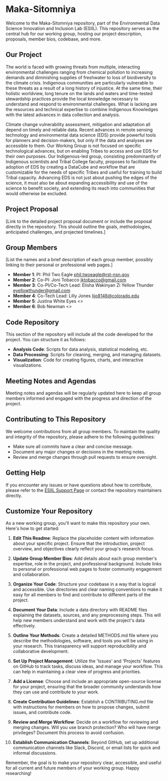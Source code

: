 # Maka-Sitomniya

Welcome to the Maka-Sitomniya repository, part of the Environmental Data Science Innovation and Inclusion Lab (ESIIL). This repository serves as the central hub for our working group, hosting our project description, proposals, member bios, codebase, and more.

## Our Project

The world is faced with growing threats from multiple, interacting environmental challenges ranging from chemical pollution to increasing demands and diminishing supplies of freshwater to loss of biodiversity to the climate crisis. Indigenous communities are particularly vulnerable to these threats as a result of a long history of injustice.  At the same time, their holistic worldview, long tenure on the lands and waters and time-tested stewardship practices provide the local knowledge necessary to understand and respond to environmental challenges.  What is lacking are the resources and technical expertise to combine Indigenous Knowledges with the latest advances in data collection and analysis.  

Climate change vulnerability assessment, mitigation and adaptation all depend on timely and reliable data. Recent advances in remote sensing technology and environmental data science (EDS) provide powerful tools for planners and decision-makers, but only if the data and analyses are accessible to them.  Our Working Group is not focused on specific technological advances, but on enabling Tribes to access and use EDS for their own purposes.  Our Indigenous-led group, consisting predominantly of Indigenous scientists and Tribal College faculty, proposes to facilitate the adoption of EDS by creating a DataCube and workflow that are customizable for the needs of specific Tribes and useful for training to build Tribal capacity.  Advancing EDS is not just about pushing the edges of the science, it must also be about expanding accessibility and use of the science to benefit society, and extending its reach into communities that would otherwise be excluded.

## Project Proposal

[Link to the detailed project proposal document or include the proposal directly in the repository. This should outline the goals, methodologies, anticipated challenges, and projected timelines.]

## Group Members

[List the names and a brief description of each group member, possibly linking to their personal or professional web pages.]

- **Member 1**: PI: Phil Two Eagle <phil.twoeagle@rst-nsn.gov>
- **Member 2**: Co-PI: Joni Tobacco <jktobacco@gmail.com>
- **Member 3**: Co-PI/Co-Tech Lead: Elisha Wakinyan Zi Yellow Thunder <eyellowthunder@gmail.com>
- **Member 4**: Co-Tech Lead: Lilly Jones <lijo8146@colorado.edu>
- **Member 5**: Justina White Eyes <>
- **Member 6**: Bob Newman <>
  
## Code Repository

This section of the repository will include all the code developed for the project. You can structure it as follows:

- **Analysis Code**: Scripts for data analysis, statistical modeling, etc.
- **Data Processing**: Scripts for cleaning, merging, and managing datasets.
- **Visualization**: Code for creating figures, charts, and interactive visualizations.

## Meeting Notes and Agendas

Meeting notes and agendas will be regularly updated here to keep all group members informed and engaged with the progress and direction of the project.

## Contributing to This Repository

We welcome contributions from all group members. To maintain the quality and integrity of the repository, please adhere to the following guidelines:

- Make sure all commits have a clear and concise message.
- Document any major changes or decisions in the meeting notes.
- Review and merge changes through pull requests to ensure oversight.

## Getting Help

If you encounter any issues or have questions about how to contribute, please refer to the [ESIIL Support Page](https://esiil.org/support) or contact the repository maintainers directly.

## Customize Your Repository

As a new working group, you'll want to make this repository your own. Here's how to get started:

1. **Edit This Readme**: Replace the placeholder content with information about your specific project. Ensure that the introduction, project overview, and objectives clearly reflect your group's research focus.

2. **Update Group Member Bios**: Add details about each group member's expertise, role in the project, and professional background. Include links to personal or professional web pages to foster community engagement and collaboration.

3. **Organize Your Code**: Structure your codebase in a way that is logical and accessible. Use directories and clear naming conventions to make it easy for all members to find and contribute to different parts of the project.

4. **Document Your Data**: Include a data directory with README files explaining the datasets, sources, and any preprocessing steps. This will help new members understand and work with the project's data effectively.

5. **Outline Your Methods**: Create a detailed METHODS.md file where you describe the methodologies, software, and tools you will be using in your research. This transparency will support reproducibility and collaborative development.

6. **Set Up Project Management**: Utilize the 'Issues' and 'Projects' features on GitHub to track tasks, discuss ideas, and manage your workflow. This can help in maintaining a clear view of progress and priorities.

7. **Add a License**: Choose and include an appropriate open-source license for your project, ensuring that the broader community understands how they can use and contribute to your work.

8. **Create Contribution Guidelines**: Establish a CONTRIBUTING.md file with instructions for members on how to propose changes, submit issues, and contribute code.

9. **Review and Merge Workflow**: Decide on a workflow for reviewing and merging changes. Will you use branch protection? Who will have merge privileges? Document this process to avoid confusion.

10. **Establish Communication Channels**: Beyond GitHub, set up additional communication channels like Slack, Discord, or email lists for quick and informal discussions.

Remember, the goal is to make your repository clear, accessible, and useful for all current and future members of your working group. Happy researching!

